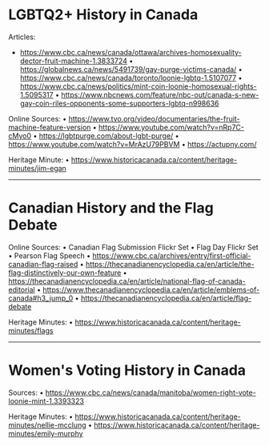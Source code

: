 # LGBTQ2+ History in Canada

Articles:
- https://www.cbc.ca/news/canada/ottawa/archives-homosexuality-dector-fruit-machine-1.3833724
•	https://globalnews.ca/news/5491739/gay-purge-victims-canada/
•	https://www.cbc.ca/news/canada/toronto/loonie-lgbtq-1.5107077
•	https://www.cbc.ca/news/politics/mint-coin-loonie-homosexual-rights-1.5095317
•	https://www.nbcnews.com/feature/nbc-out/canada-s-new-gay-coin-riles-opponents-some-supporters-lgbtq-n998636

Online Sources:
•	https://www.tvo.org/video/documentaries/the-fruit-machine-feature-version 
•	https://www.youtube.com/watch?v=nRp7C-cMyo0 
•	https://lgbtpurge.com/about-lgbt-purge/
•	https://www.youtube.com/watch?v=MrAzU79PBVM 
•	https://actupny.com/ 

Heritage Minute:
•	https://www.historicacanada.ca/content/heritage-minutes/jim-egan

*   *   *   *

# Canadian History and the Flag Debate

Online Sources:
•	Canadian Flag Submission Flickr Set
•	Flag Day Flickr Set
•	Pearson Flag Speech
•	https://www.cbc.ca/archives/entry/first-official-canadian-flag-raised 
•	https://thecanadianencyclopedia.ca/en/article/the-flag-distinctively-our-own-feature 
•	https://thecanadianencyclopedia.ca/en/article/national-flag-of-canada-editorial
•	https://www.thecanadianencyclopedia.ca/en/article/emblems-of-canada#h3_jump_0
•	https://thecanadianencyclopedia.ca/en/article/flag-debate 

Heritage Minutes:
•	https://www.historicacanada.ca/content/heritage-minutes/flags

*   *   *   *


# Women's Voting History in Canada

Sources:
•	https://www.cbc.ca/news/canada/manitoba/women-right-vote-loonie-mint-1.3393323

Heritage Minutes:
•	https://www.historicacanada.ca/content/heritage-minutes/nellie-mcclung
•	https://www.historicacanada.ca/content/heritage-minutes/emily-murphy











